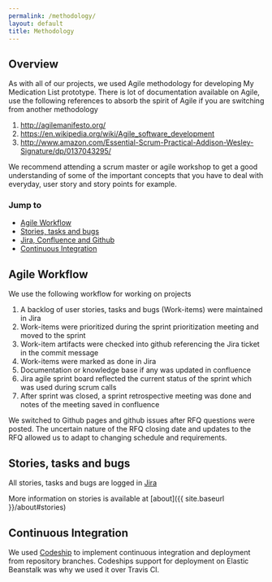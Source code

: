 ```yaml
---
permalink: /methodology/
layout: default
title: Methodology
---
```

## Overview
As with all of our projects, we used Agile methodology for developing My Medication List prototype. There is lot of documentation available on Agile, use the following references to absorb the spirit of Agile if you are switching from another methodology

1.  http://agilemanifesto.org/
2.  https://en.wikipedia.org/wiki/Agile_software_development
3.  http://www.amazon.com/Essential-Scrum-Practical-Addison-Wesley-Signature/dp/0137043295/

We recommend attending a scrum master or agile workshop to get a good understanding of some of the important concepts that you have to deal with everyday, user story and story points for example.


### <a name="top"></a>Jump to 

* [Agile Workflow](#agile-workflow)
* [Stories, tasks and bugs](#stories)
* [Jira, Confluence and Github](#jira)
* [Continuous Integration](#continuous-integration)

## <a name="agile-workflow"></a>Agile Workflow
We use the following workflow for working on projects
1. A backlog of user stories, tasks and bugs (Work-items) were maintained in Jira
2. Work-items were prioritized during the sprint prioritization meeting and moved to the sprint
3. Work-item artifacts were checked into github referencing the Jira ticket in the commit message
4. Work-items were marked as done in Jira
5. Documentation or knowledge base if any was updated in confluence
6. Jira agile sprint board reflected the current status of the sprint which was used during scrum calls
7. After sprint was closed, a sprint retrospective meeting was done and notes of the meeting saved in confluence

We switched to Github pages and github issues after RFQ questions were posted. The uncertain nature of the RFQ closing date and updates to the RFQ allowed us to adapt to changing schedule and requirements.

## <a name="stories"></a>Stories, tasks and bugs
All stories, tasks and bugs are logged in [Jira](https://xfinion.atlassian.net/secure/RapidBoard.jspa?rapidView=19&projectKey=AGILEBPA)

More information on stories is available at [about]({{ site.baseurl }}/about#stories)

## <a name="continuous-integration"></a>Continuous Integration
We used [Codeship](https://codeship.com/projects) to implement continuous integration and deployment from repository branches. Codeships support for deployment on Elastic Beanstalk was why we used it over Travis CI. 


